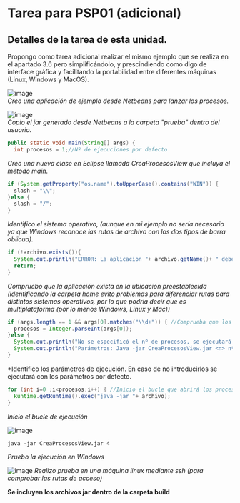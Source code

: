 # Tarea para PSP01 (adicional)
## Detalles de la tarea de esta unidad.

Propongo como tarea adicional realizar el mismo ejemplo que se realiza en el apartado 3.6 pero simplificándolo, y prescindiendo como digo de interface gráfica y facilitando la portabilidad entre diferentes máquinas (Linux, Windows y MacOS).


![image](https://user-images.githubusercontent.com/44543081/47952969-1b7bca80-df77-11e8-9aa8-8f3a79c8b607.png)  
*Creo una aplicación de ejemplo desde Netbeans para lanzar los procesos.*


![image](https://user-images.githubusercontent.com/44543081/47953003-95ac4f00-df77-11e8-9ad9-233868f5cb53.png)  
*Copio el jar generado desde Netbeans a la carpeta "prueba" dentro del usuario.*


```Java
public static void main(String[] args) {
  int procesos = 1;//Nº de ejecuciones por defecto
```
*Creo una nueva clase en Eclipse llamada CreaProcesosView que incluya el método main.*

```Java
if (System.getProperty("os.name").toUpperCase().contains("WIN")) {
  slash = "\\";
}else {
  slash = "/";
}
```
*Identifico el sistema operativo, (aunque en mi ejemplo no sería necesario ya que Windows reconoce las rutas de archivo con los dos tipos de barra oblicua).*  

```Java
if (!archivo.exists()){
  System.out.println("ERROR: La aplicacion "+ archivo.getName()+ " debe estar ubicada en: " +archivo.getParent());
  return;
}
```
*Compruebo que la aplicación exista en la ubicación preestablecida (identificando la carpeta home evito problemas para diferenciar rutas para distintos sistemas operativos, por lo que podria decir que es multiplataforma (por lo menos Windows, Linux y Mac))*


```Java
if (args.length == 1 && args[0].matches("\\d+")) { //Comprueba que los parámetros introducidos sean correctos
  procesos = Integer.parseInt(args[0]);
}else {
  System.out.println("No se especificó el nº de procesos, se ejecutará el valor por defecto: " + procesos);
  System.out.println("Parámetros: Java -jar CreaProcesosView.jar <n> nº de procesos simultaneos");
}
```
*Identifico los parámetros de ejecución. En caso de no introducirlos se ejecutará con los parámetros por defecto.

```Java
for (int i=0 ;i<procesos;i++) { //Inicio el bucle que abrirá los procesos
  Runtime.getRuntime().exec("java -jar "+ archivo);
}
```
*Inicio el bucle de ejecución*


![image](https://user-images.githubusercontent.com/44543081/47953167-efae1400-df79-11e8-9182-2c0f2bbd33eb.png)  
```
java -jar CreaProcesosView.jar 4
```
*Pruebo la ejecución en Windows*


![image](https://user-images.githubusercontent.com/44543081/47953371-0b66e980-df7d-11e8-8deb-30b3a8883aad.png)
*Realizo prueba en una máquina linux mediante ssh (para comprobar las rutas de acceso)*

**Se incluyen los archivos jar dentro de la carpeta build**
